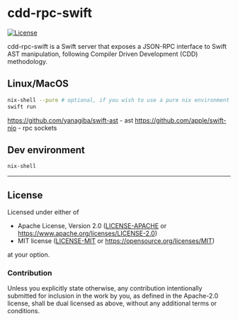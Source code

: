 cdd-rpc-swift
=============
[![License](https://img.shields.io/badge/license-Apache--2.0%20OR%20MIT-blue.svg)](https://opensource.org/licenses/Apache-2.0)

cdd-rpc-swift is a Swift server that exposes a JSON-RPC interface to Swift AST manipulation, following Compiler Driven Development (CDD) methodology.

## Linux/MacOS

```bash
nix-shell --pure # optional, if you wish to use a pure nix environment
swift run
```

https://github.com/yanagiba/swift-ast - ast
https://github.com/apple/swift-nio - rpc sockets

## Dev environment

```bash
nix-shell
```

---

## License

Licensed under either of

- Apache License, Version 2.0 ([LICENSE-APACHE](LICENSE-APACHE) or <https://www.apache.org/licenses/LICENSE-2.0>)
- MIT license ([LICENSE-MIT](LICENSE-MIT) or <https://opensource.org/licenses/MIT>)

at your option.

### Contribution

Unless you explicitly state otherwise, any contribution intentionally submitted
for inclusion in the work by you, as defined in the Apache-2.0 license, shall be
dual licensed as above, without any additional terms or conditions.
